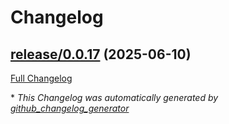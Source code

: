 # Changelog

## [release/0.0.17](https://github.com/NASA-PDS/nucleus-tools-java/tree/release/0.0.17) (2025-06-10)

[Full Changelog](https://github.com/NASA-PDS/nucleus-tools-java/compare/a2fdba189d61b91dffb728ee4c3dfca6d07a8421...release/0.0.17)



\* *This Changelog was automatically generated by [github_changelog_generator](https://github.com/github-changelog-generator/github-changelog-generator)*
